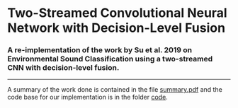 # Two-Streamed Convolutional Neural Network with Decision-Level Fusion
### A re-implementation of the work by Su et al. 2019 on Environmental Sound Classification using a two-streamed CNN with decision-level fusion.
--------------
A summary of the work done is contained in the file [summary.pdf](summary.pdf) and the code base for our implementation is in the folder [code](code).
